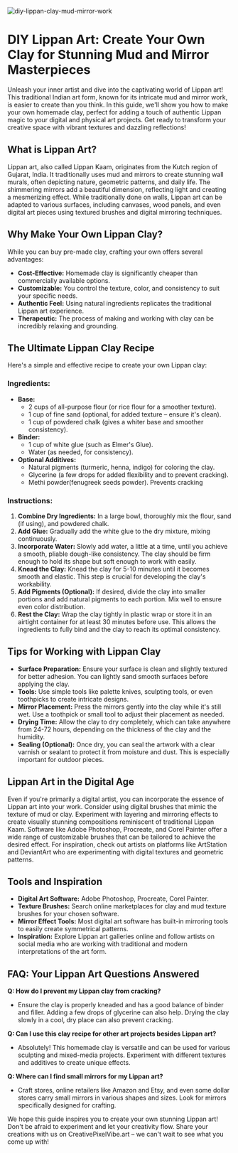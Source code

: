 ![diy-lippan-clay-mud-mirror-work](https://images.pexels.com/photos/19353367/pexels-photo-19353367.jpeg?auto=compress&cs=tinysrgb&fit=crop&h=627&w=1200)

# DIY Lippan Art: Create Your Own Clay for Stunning Mud and Mirror Masterpieces

Unleash your inner artist and dive into the captivating world of Lippan art! This traditional Indian art form, known for its intricate mud and mirror work, is easier to create than you think. In this guide, we'll show you how to make your own homemade clay, perfect for adding a touch of authentic Lippan magic to your digital and physical art projects. Get ready to transform your creative space with vibrant textures and dazzling reflections!

## What is Lippan Art?

Lippan art, also called Lippan Kaam, originates from the Kutch region of Gujarat, India. It traditionally uses mud and mirrors to create stunning wall murals, often depicting nature, geometric patterns, and daily life. The shimmering mirrors add a beautiful dimension, reflecting light and creating a mesmerizing effect. While traditionally done on walls, Lippan art can be adapted to various surfaces, including canvases, wood panels, and even digital art pieces using textured brushes and digital mirroring techniques.

## Why Make Your Own Lippan Clay?

While you can buy pre-made clay, crafting your own offers several advantages:

*   **Cost-Effective:** Homemade clay is significantly cheaper than commercially available options.
*   **Customizable:** You control the texture, color, and consistency to suit your specific needs.
*   **Authentic Feel:** Using natural ingredients replicates the traditional Lippan art experience.
*   **Therapeutic:** The process of making and working with clay can be incredibly relaxing and grounding.

## The Ultimate Lippan Clay Recipe

Here's a simple and effective recipe to create your own Lippan clay:

### Ingredients:

*   **Base:**
    *   2 cups of all-purpose flour (or rice flour for a smoother texture).
    *   1 cup of fine sand (optional, for added texture – ensure it's clean).
    *   1 cup of powdered chalk (gives a whiter base and smoother consistency).
*   **Binder:**
    *   1 cup of white glue (such as Elmer's Glue).
    *   Water (as needed, for consistency).
*   **Optional Additives:**
    *   Natural pigments (turmeric, henna, indigo) for coloring the clay.
    *   Glycerine (a few drops for added flexibility and to prevent cracking).
    *   Methi powder(fenugreek seeds powder). Prevents cracking

### Instructions:

1.  **Combine Dry Ingredients:** In a large bowl, thoroughly mix the flour, sand (if using), and powdered chalk.
2.  **Add Glue:** Gradually add the white glue to the dry mixture, mixing continuously.
3.  **Incorporate Water:** Slowly add water, a little at a time, until you achieve a smooth, pliable dough-like consistency.  The clay should be firm enough to hold its shape but soft enough to work with easily.
4.  **Knead the Clay:** Knead the clay for 5-10 minutes until it becomes smooth and elastic. This step is crucial for developing the clay's workability.
5.  **Add Pigments (Optional):** If desired, divide the clay into smaller portions and add natural pigments to each portion. Mix well to ensure even color distribution.
6.  **Rest the Clay:** Wrap the clay tightly in plastic wrap or store it in an airtight container for at least 30 minutes before use. This allows the ingredients to fully bind and the clay to reach its optimal consistency.

## Tips for Working with Lippan Clay

*   **Surface Preparation:** Ensure your surface is clean and slightly textured for better adhesion. You can lightly sand smooth surfaces before applying the clay.
*   **Tools:** Use simple tools like palette knives, sculpting tools, or even toothpicks to create intricate designs.
*   **Mirror Placement:** Press the mirrors gently into the clay while it's still wet. Use a toothpick or small tool to adjust their placement as needed.
*   **Drying Time:** Allow the clay to dry completely, which can take anywhere from 24-72 hours, depending on the thickness of the clay and the humidity.
*   **Sealing (Optional):** Once dry, you can seal the artwork with a clear varnish or sealant to protect it from moisture and dust. This is especially important for outdoor pieces.

## Lippan Art in the Digital Age

Even if you're primarily a digital artist, you can incorporate the essence of Lippan art into your work. Consider using digital brushes that mimic the texture of mud or clay. Experiment with layering and mirroring effects to create visually stunning compositions reminiscent of traditional Lippan Kaam. Software like Adobe Photoshop, Procreate, and Corel Painter offer a wide range of customizable brushes that can be tailored to achieve the desired effect. For inspiration, check out artists on platforms like ArtStation and DeviantArt who are experimenting with digital textures and geometric patterns.

## Tools and Inspiration

*   **Digital Art Software:** Adobe Photoshop, Procreate, Corel Painter.
*   **Texture Brushes:** Search online marketplaces for clay and mud texture brushes for your chosen software.
*   **Mirror Effect Tools:** Most digital art software has built-in mirroring tools to easily create symmetrical patterns.
*   **Inspiration:** Explore Lippan art galleries online and follow artists on social media who are working with traditional and modern interpretations of the art form.

## FAQ: Your Lippan Art Questions Answered

**Q: How do I prevent my Lippan clay from cracking?**

*   Ensure the clay is properly kneaded and has a good balance of binder and filler. Adding a few drops of glycerine can also help. Drying the clay slowly in a cool, dry place can also prevent cracking.

**Q: Can I use this clay recipe for other art projects besides Lippan art?**

*   Absolutely! This homemade clay is versatile and can be used for various sculpting and mixed-media projects. Experiment with different textures and additives to create unique effects.

**Q: Where can I find small mirrors for my Lippan art?**

*   Craft stores, online retailers like Amazon and Etsy, and even some dollar stores carry small mirrors in various shapes and sizes. Look for mirrors specifically designed for crafting.

We hope this guide inspires you to create your own stunning Lippan art! Don't be afraid to experiment and let your creativity flow. Share your creations with us on CreativePixelVibe.art – we can't wait to see what you come up with!
